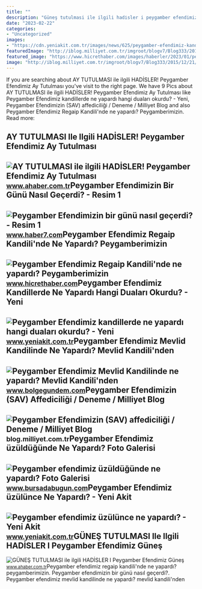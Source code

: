 ```yaml
---
title: ""
description: "Güneş tutulmasi ile ilgili hadi̇sler i peygamber efendimiz güneş"
date: "2023-02-22"
categories:
- "Uncategorized"
images:
- "https://cdn.yeniakit.com.tr/images/news/625/peygamber-efendimiz-kandillerde-ne-yapardi-hangi-dualari-okurdu-h1643907555-2181b3.jpg"
featuredImage: "http://iblog.milliyet.com.tr/imgroot/blogv7/Blog333/2015/12/21/02/517665-3-4-57494.jpg"
featured_image: "https://www.hicrethaber.com/images/haberler/2023/01/peygamber-efendimiz-regaip-kandili-nde-ne-yapardi-peygamberimizin-regaip-kandili-duasi-ve-okunusu-5071.jpg"
image: "http://iblog.milliyet.com.tr/imgroot/blogv7/Blog333/2015/12/21/02/517665-3-4-57494.jpg"
---
```


If you are searching about AY TUTULMASI ile ilgili HADİSLER! Peygamber Efendimiz Ay Tutulması you've visit to the right page. We have 9 Pics about AY TUTULMASI ile ilgili HADİSLER! Peygamber Efendimiz Ay Tutulması like Peygamber Efendimiz kandillerde ne yapardı hangi duaları okurdu? - Yeni, Peygamber Efendimizin (SAV) affediciliği / Deneme / Milliyet Blog and also Peygamber Efendimiz Regaip Kandili'nde ne yapardı? Peygamberimizin. Read more:

AY TUTULMASI Ile Ilgili HADİSLER! Peygamber Efendimiz Ay Tutulması
------------------------------------------------------------------

 ![AY TUTULMASI ile ilgili HADİSLER! Peygamber Efendimiz Ay Tutulması](https://iaahbr.tmgrup.com.tr/b368bc/0/0/0/0/0/0?u=https://iahbr.tmgrup.com.tr/album/2022/11/07/ay-tutulmasi-ile-ilgili-hadisler-peygamber-efendimiz-ay-tutulmasi-sirasinda-ne-yapardi-husuf-ne-demek-1667825681831.jpg) <small>www.ahaber.com.tr</small>Peygamber Efendimizin Bir Günü Nasıl Geçerdi? - Resim 1
-------------------------------------------------------

 ![Peygamber Efendimizin bir günü nasıl geçerdi? - Resim 1](https://i12.haber7.net/fotogaleri/haber7/album/GomEC_1450684119_0388.jpg) <small>www.haber7.com</small>Peygamber Efendimiz Regaip Kandili'nde Ne Yapardı? Peygamberimizin
------------------------------------------------------------------

 ![Peygamber Efendimiz Regaip Kandili'nde ne yapardı? Peygamberimizin](https://www.hicrethaber.com/images/haberler/2023/01/peygamber-efendimiz-regaip-kandili-nde-ne-yapardi-peygamberimizin-regaip-kandili-duasi-ve-okunusu-5071.jpg) <small>www.hicrethaber.com</small>Peygamber Efendimiz Kandillerde Ne Yapardı Hangi Duaları Okurdu? - Yeni
-----------------------------------------------------------------------

 ![Peygamber Efendimiz kandillerde ne yapardı hangi duaları okurdu? - Yeni](https://cdn.yeniakit.com.tr/images/news/625/peygamber-efendimiz-kandillerde-ne-yapardi-hangi-dualari-okurdu-h1643907555-2181b3.jpg) <small>www.yeniakit.com.tr</small>Peygamber Efendimiz Mevlid Kandilinde Ne Yapardı? Mevlid Kandili'nden
---------------------------------------------------------------------

 ![Peygamber Efendimiz Mevlid Kandilinde ne yapardı? Mevlid Kandili'nden](https://cdn.bolgegundem.com/d/news/1063184.jpg) <small>www.bolgegundem.com</small>Peygamber Efendimizin (SAV) Affediciliği / Deneme / Milliyet Blog
-----------------------------------------------------------------

 ![Peygamber Efendimizin (SAV) affediciliği / Deneme / Milliyet Blog](http://iblog.milliyet.com.tr/imgroot/blogv7/Blog333/2015/12/21/02/517665-3-4-57494.jpg) <small>blog.milliyet.com.tr</small>Peygamber Efendimiz üzüldüğünde Ne Yapardı? Foto Galerisi
---------------------------------------------------------

 ![Peygamber efendimiz üzüldüğünde ne yapardı? Foto Galerisi](https://images.bursadabugun.com/galeriler/2016/04/25/31552-peygamber-efendimiz-uzuldugunde-ne-yapardi-571dbdf93e379.jpg) <small>www.bursadabugun.com</small>Peygamber Efendimiz üzülünce Ne Yapardı? - Yeni Akit
----------------------------------------------------

 ![Peygamber efendimiz üzülünce ne yapardı? - Yeni Akit](https://cdn.yeniakit.com.tr/images/album/peygamber-efendimiz-uzulunce-ne-yapardi-ee5d46.jpg) <small>www.yeniakit.com.tr</small>GÜNEŞ TUTULMASI Ile Ilgili HADİSLER I Peygamber Efendimiz Güneş
---------------------------------------------------------------

 ![GÜNEŞ TUTULMASI ile ilgili HADİSLER I Peygamber Efendimiz Güneş](https://iaahbr.tmgrup.com.tr/b19356/0/0/0/0/0/0?u=https://iahbr.tmgrup.com.tr/album/2022/10/25/gunes-tutulmasi-ile-ilgili-hadisler-i-peygamber-efendimiz-gunes-tutulmasi-sirasinda-ne-yapardi-kusuf-ne-demek-1666684346575.jpg&mw=752) <small>www.ahaber.com.tr</small>Peygamber efendimiz regaip kandili'nde ne yapardı? peygamberimizin. Peygamber efendimizin bir günü nasıl geçerdi?. Peygamber efendimiz mevlid kandilinde ne yapardı? mevlid kandili'nden
